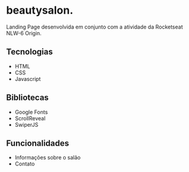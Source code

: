 # beautysalon.

Landing Page desenvolvida em conjunto com a atividade da Rocketseat NLW-6 Origin.

## Tecnologias

- HTML
- CSS
- Javascript

## Bibliotecas

- Google Fonts
- ScrollReveal
- SwiperJS

## Funcionalidades

- Informações sobre o salão
- Contato

